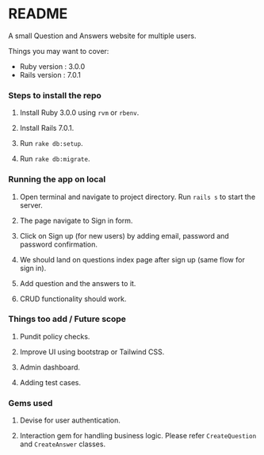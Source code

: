 # README

A small Question and Answers website for multiple users.

Things you may want to cover:

* Ruby version : 3.0.0
* Rails version : 7.0.1

### Steps to install the repo

1. Install Ruby 3.0.0 using `rvm` or `rbenv`.

2. Install Rails 7.0.1.

3. Run `rake db:setup`.

4. Run `rake db:migrate`.

### Running the app on local

1. Open terminal and navigate to project directory. Run `rails s` to start the server.

2. The page navigate to Sign in form.

3. Click on Sign up (for new users) by adding email, password and password confirmation.

4. We should land on questions index page after sign up (same flow for sign in).

5. Add question and the answers to it.

6. CRUD functionality should work.

### Things too add / Future scope

1. Pundit policy checks.

2. Improve UI using bootstrap or Tailwind CSS.

3. Admin dashboard.

4. Adding test cases.

### Gems used

1. Devise for user authentication.

2. Interaction gem for handling business logic. Please refer `CreateQuestion` and `CreateAnswer` classes.
